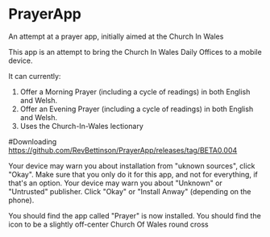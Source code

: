 # PrayerApp
An attempt at a prayer app, initially aimed at the Church In Wales

This app is an attempt to bring the Church In Wales Daily Offices to a mobile device. 

It can currently:

1. Offer a Morning Prayer (including a cycle of readings) in both English and Welsh.
2. Offer an Evening Prayer (including a cycle of readings) in both English and Welsh.
3. Uses the Church-In-Wales lectionary

#Downloading
https://github.com/RevBettinson/PrayerApp/releases/tag/BETA0.004


Your device may warn you about installation from "uknown sources", click "Okay". Make sure that you only do it for this app, and not for everything, if that's an option. 
Your device may warn you about "Unknown" or "Untrusted" publisher. Click "Okay" or "Install Anway" (depending on the phone). 

You should find the app called "Prayer" is now installed. You should find the icon to be a slightly off-center Church Of Wales round cross

